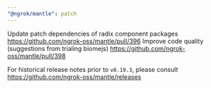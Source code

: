 ```yaml
---
"@ngrok/mantle": patch
---
```


Update patch dependencies of radix component packages https://github.com/ngrok-oss/mantle/pull/396
Improve code quality (suggestions from trialing biomejs) https://github.com/ngrok-oss/mantle/pull/398

For historical release notes prior to `v0.19.3`, please consult https://github.com/ngrok-oss/mantle/releases
